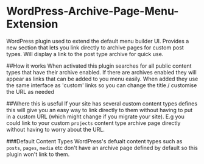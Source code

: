 # WordPress-Archive-Page-Menu-Extension
WordPress plugin used to extend the default menu builder UI. Provides a new section that lets you link directly to archive pages for custom post types. Will display a link to the post type archive for quick use.

##How it works
When activated this plugin searches for all public content types that have their archive enabled. If there are archives enabled they will appear as links that can be added to you menu easily. When added they use the same interface as 'custom' links so you can change the title / customise the URL as needed

##Where this is useful
If your site has several custom content types defines this will give you an easy way to link directly to them without having to put in a custom URL (which might change if you migrate your site). E.g you could link to your custom `projects` content type archive page directly without having to worry about the URL. 

###Default Content Types
WordPress's defualt content types such as `posts`, `pages`, `media` etc don't have an archive page defined by default so this plugin won't link to them.
